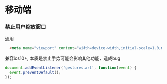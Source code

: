 # 移动端

### 禁止用户缩放窗口
通用
```html
  <meta name="viewport" content="width=device-width,initial-scale=1.0,maximum-scale=1.0,minimum-scale=1.0,user-scalable=no">
```
兼容ios10+, 本质是禁止手势可能会影响其他功能，造成bug
```js
document.addEventListener('gesturestart', function(event) {
  event.preventDefault();
});
```
